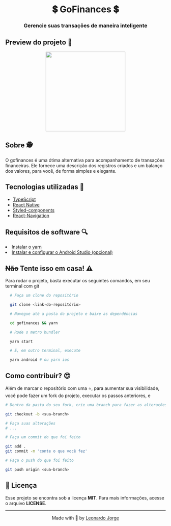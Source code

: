 <h1 align=center>
  💲 GoFinances 💲
</h2>

<h3 align=center>
  Gerencie suas transações de maneira inteligente
</h3>

<h2>Preview do projeto 🚀</h2>

<div align=center>
  <img width="250" src=".github/gofinances.gif"/>
</div>


<h2>Sobre 🕵️</h2>

<p>O gofinances é uma ótima alternativa para acompanhamento de transações financeiras. Ele fornece uma descrição dos registros criados e um balanço dos valores, para você, de forma simples e elegante.<p>

<h2>Tecnologias utilizadas 🤯</h2>

<ul>
  <li><a href="https://www.typescriptlang.org/">TypeScript</a></li>
  <li><a href="https://reactnative.dev/">React Native</a></li>
  <li><a href="https://styled-components.com/docs/basics">Styled-components</a></li>
  <li><a href="https://reactnavigation.org/">React-Navigation</a></li>
</ul>

<h2>Requisitos de software 🔍</h2>

<li><a href="https://yarnpkg.com/">Instalar o yarn</a></li>
<li><a href="https://react-native.rocketseat.dev/">Instalar e configurar o Android Studio (opcional)</a></li>

<h2><strike>Não</strike> Tente isso em casa! ⚠️</h2>

<p>Para rodar o projeto, basta executar os seguintes comandos, em seu terminal com git</p>

```bash
  # Faça um clone do repositório

  git clone <link-do-repositório>

  # Navegue até a pasta do projeto e baixe as dependências

  cd gofinances && yarn

  # Rode o metro bundler

  yarn start

  # E, em outro terminal, execute

  yarn android # ou yarn ios
```

<h2>Como contribuir? 😍</h2>

<p>Além de marcar o repositório com uma ⭐, para aumentar sua visibilidade, você pode fazer um fork do projeto, executar os passos anteriores, e</p>

```bash
# Dentro da pasta do seu fork, crie uma branch para fazer as alterações

git checkout -b <sua-branch>

# Faça suas alterações
# ...

# Faça um commit do que foi feito

git add .
git commit -m 'conte o que você fez'

# Faça o push do que foi feito

git push origin <sua-branch>
```

<h2>📝 Licença</h2>
Esse projeto se encontra sob a licença <strong>MIT</strong>. Para mais informações, acesse o arquivo <strong>LICENSE</strong>.

<hr>
<p align=center>Made with 💜 by <a href="https://www.linkedin.com/in/leonardo-jorge-a88a561b6">Leonardo Jorge</a><p>
